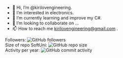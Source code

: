 - 👋 Hi, I’m @kirilovengineering.
- 👀 I’m interested in electronics.
- 🌱 I’m currently learning and improve my C#.
- 💞️ I’m looking to collaborate on ...
- 📫 How to reach me kirilovengineering@gmail.com .

<!---
kirilovengineering/kirilovengineering is a ✨ special ✨ repository because its `README.md` (this file) appears on your GitHub profile.
You can click the Preview link to take a look at your changes.
--->


Followers:  <img alt="GitHub followers" src="https://img.shields.io/github/followers/kirilovengineering?style=social"><br>
Size of repo SoftUni:  <img alt="GitHub repo size" src="https://img.shields.io/github/repo-size/kirilovengineering/SoftUni"><br>
Activity per year:  <img alt="GitHub commit activity" src="https://img.shields.io/github/commit-activity/y/kirilovengineering/SoftUni"><br>

